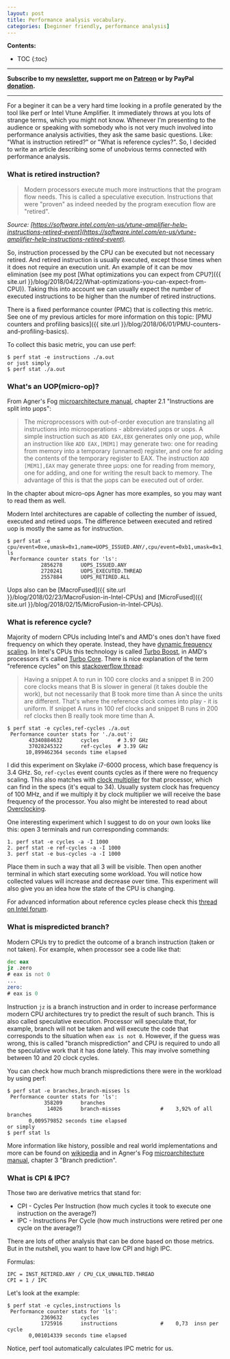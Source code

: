 ```yaml
---
layout: post
title: Performance analysis vocabulary.
categories: [beginner friendly, performance analysis]
---
```


**Contents:**
* TOC
{:toc}

------
**Subscribe to my [newsletter](https://products.easyperf.net/newsletter), support me on [Patreon](https://www.patreon.com/dendibakh) or by PayPal [donation](https://www.paypal.com/cgi-bin/webscr?cmd=_donations&business=TBM3NW8TKTT34&currency_code=USD&source=url).**

------

For a beginer it can be a very hard time looking in a profile generated by the tool like perf or Intel Vtune Amplifier. It immediately throws at you lots of strange terms, which you might not know. Whenever I'm presenting to the audience or speaking with somebody who is not very much involved into performance analysis activities, they ask the same basic questions. Like: "What is instruction retired?" or "What is reference cycles?". So, I decided to write an article describing some of unobvious terms connected with performance analysis.

### What is retired instruction?

> Modern processors execute much more instructions that the program flow needs. This is called a speculative execution. Instructions that were "proven" as indeed needed by the program execution flow are "retired".

*Source: [https://software.intel.com/en-us/vtune-amplifier-help-instructions-retired-event](https://software.intel.com/en-us/vtune-amplifier-help-instructions-retired-event).*

So, instruction processed by the CPU can be executed but not necessary retired. And retired instruction is usually executed, except those times when it does not require an execution unit. An example of it can be mov elimination (see my post [What optimizations you can expect from CPU?]({{ site.url }}/blog/2018/04/22/What-optimizations-you-can-expect-from-CPU)). Taking this into account we can usually expect the number of executed instructions to be higher than the number of retired instructions.

There is a fixed performance counter (PMC) that is collecting this metric. See one of my previous articles for more information on this topic: [PMU counters and profiling basics]({{ site.url }}/blog/2018/06/01/PMU-counters-and-profiling-basics).

To collect this basic metric, you can use perf:
```
$ perf stat -e instructions ./a.out
or just simply
$ perf stat ./a.out
```

### What's an UOP(micro-op)?

From Agner's Fog [microarchitecture manual](www.agner.org/optimize/microarchitecture.pdf), chapter 2.1 "Instructions are split into µops":
> The microprocessors with out-of-order execution are translating all instructions into microoperations - abbreviated µops or uops. A simple instruction such as `ADD EAX,EBX` generates only one µop, while an instruction like `ADD EAX,[MEM1]` may generate two: one for reading from memory into a temporary (unnamed) register, and one for adding the contents of the temporary register to EAX. The instruction `ADD [MEM1],EAX` may generate three µops: one for reading from memory, one for adding, and one for writing the result back to memory. The advantage of this is that the µops can be executed out of order.

In the chapter about micro-ops Agner has more examples, so you may want to read them as well. 

Modern Intel architectures are capable of collecting the number of issued, executed and retired uops. The difference between executed and retired uop is mostly the same as for instruction.

```
$ perf stat -e cpu/event=0xe,umask=0x1,name=UOPS_ISSUED.ANY/,cpu/event=0xb1,umask=0x1,name=UOPS_EXECUTED.THREAD/,cpu/event=0xc2,umask=0x1,name=UOPS_RETIRED.ALL/ ls
 Performance counter stats for 'ls':
           2856278      UOPS_ISSUED.ANY                                             
           2720241      UOPS_EXECUTED.THREAD                                        
           2557884      UOPS_RETIRED.ALL
```

Uops also can be [MacroFused]({{ site.url }}/blog/2018/02/23/MacroFusion-in-Intel-CPUs) and [MicroFused]({{ site.url }}/blog/2018/02/15/MicroFusion-in-Intel-CPUs). 

### What is reference cycle?

Majority of modern CPUs including Intel's and AMD's ones don't have fixed frequency on which they operate. Instead, they have [dynamic frequency scaling](https://en.wikipedia.org/wiki/Dynamic_frequency_scaling). In Intel's CPUs this technology is called [Turbo Boost](https://en.wikipedia.org/wiki/Intel_Turbo_Boost), in AMD's processors it's called [Turbo Core](https://en.wikipedia.org/wiki/AMD_Turbo_Core). There is nice explanation of the term "reference cycles" on this [stackoverflow thread](https://stackoverflow.com/questions/43356721/papi-what-does-clock-reference-cycles-mean):
> Having a snippet A to run in 100 core clocks and a snippet B in 200 core clocks means that B is slower in general (it takes double the work), but not necessarily that B took more time than A since the units are different. That's where the reference clock comes into play - it is uniform.
If snippet A runs in 100 ref clocks and snippet B runs in 200 ref clocks then B really took more time than A.

```
$ perf stat -e cycles,ref-cycles ./a.out
 Performance counter stats for './a.out':
       43340884632      cycles		# 3.97 GHz
       37028245322      ref-cycles	# 3.39 GHz
      10,899462364 seconds time elapsed
```

I did this experiment on Skylake i7-6000 process, which base frequency is 3.4 GHz. So, `ref-cycles` event counts cycles as if there were no frequency scaling. This also matches with [clock multiplier](https://en.wikipedia.org/wiki/CPU_multiplier) for that processor, which can find in the specs (it's equal to 34). Usually system clock has frequency of 100 MHz, and if we multiply it by clock multiplier we will receive the base frequency of the processor. You also might be interested to read about [Overclocking](https://en.wikipedia.org/wiki/Overclocking).

One interesting experiment which I suggest to do on your own looks like this: open 3 terminals and run corresponding commands:
```
1. perf stat -e cycles -a -I 1000
2. perf stat -e ref-cycles -a -I 1000
3. perf stat -e bus-cycles -a -I 1000
```
Place them in such a way that all 3 will be visible. Then open another terminal in which start executing some workload. You will notice how collected values will increase and decrease over time. This experiment will also give you an idea how the state of the CPU is changing.

For advanced information about reference cycles please check this [thread on Intel forum](https://software.intel.com/en-us/forums/software-tuning-performance-optimization-platform-monitoring/topic/597903).

### What is mispredicted branch?

Modern CPUs try to predict the outcome of a branch instruction (taken or not taken). For example, when processor see a code like that:
```asm
dec eax
jz .zero
# eax is not 0
...
zero:
# eax is 0
```

Instruction `jz` is a branch instruction and in order to increase performance modern CPU architectures try to predict the result of such branch. This is also called speculative execution. Processor will speculate that, for example, branch will not be taken and will execute the code that corresponds to the situation when `eax is not 0`. However, if the guess was wrong, this is called "branch misprediction" and CPU is required to undo all the speculative work that it has done lately. This may involve something between 10 and 20 clock cycles.

You can check how much branch mispredictions there were in the workload by using perf:
```
$ perf stat -e branches,branch-misses ls
 Performance counter stats for 'ls':
            358209      branches                                                    
             14026      branch-misses             #    3,92% of all branches        
       0,009579852 seconds time elapsed
or simply
$ perf stat ls
```

More information like history, possible and real world implementations and more can be found on [wikipedia](https://en.wikipedia.org/wiki/Branch_predictor) and in Agner's Fog [microarchitecture manual](www.agner.org/optimize/microarchitecture.pdf), chapter 3 "Branch prediction".

### What is CPI & IPC?

Those two are derivative metrics that stand for:
* CPI - Cycles Per Instruction (how much cycles it took to execute one instruction on the average?)
* IPC - Instructions Per Cycle (how much instructions were retired per one cycle on the average?)

There are lots of other analysis that can be done based on those metrics. But in the nutshell, you want to have low CPI and high IPC. 

Formulas:
```
IPC = INST_RETIRED.ANY / CPU_CLK_UNHALTED.THREAD
CPI = 1 / IPC
```

Let's look at the example:

```
$ perf stat -e cycles,instructions ls
 Performance counter stats for 'ls':
           2369632      cycles                                                      
           1725916      instructions              #    0,73  insn per cycle         
       0,001014339 seconds time elapsed
```

Notice, perf tool automatically calculates IPC metric for us.

